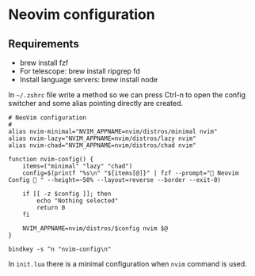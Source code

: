 # Neovim configuration

## Requirements

- brew install fzf
- For telescope: brew install ripgrep fd
- Install language servers: brew install node

In `~/.zshrc` file write a method so we can press Ctrl-n to open the config switcher and some alias pointing directly are created.

```
# NeoVim configuration
#
alias nvim-minimal="NVIM_APPNAME=nvim/distros/minimal nvim"
alias nvim-lazy="NVIM_APPNAME=nvim/distros/lazy nvim"
alias nvim-chad="NVIM_APPNAME=nvim/distros/chad nvim"

function nvim-config() {
    items=("minimal" "lazy" "chad")
    config=$(printf "%s\n" "${items[@]}" | fzf --prompt=" Neovim Config  " --height=~50% --layout=reverse --border --exit-0)
    
    if [[ -z $config ]]; then
        echo "Nothing selected"
        return 0
    fi

    NVIM_APPNAME=nvim/distros/$config nvim $@
}

bindkey -s ^n "nvim-config\n"
```

In `init.lua` there is a minimal configuration when `nvim` command is used.
